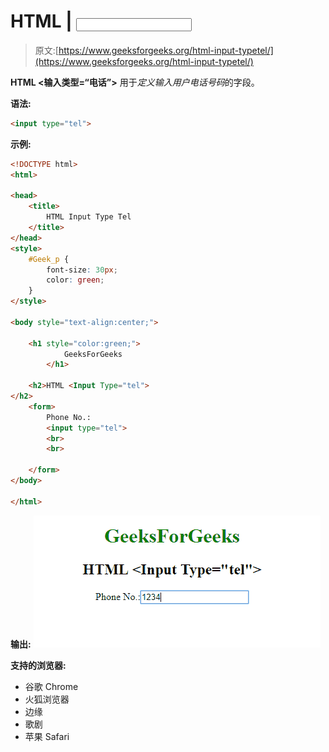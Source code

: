 # HTML | <input type="”tel”">

> 原文:[https://www.geeksforgeeks.org/html-input-typetel/](https://www.geeksforgeeks.org/html-input-typetel/)

**HTML <输入类型=“电话”>** 用于*定义输入用户电话号码*的字段。

**语法:**

```html
<input type="tel"> 
```

**示例:**

```html
<!DOCTYPE html>
<html>

<head>
    <title>
        HTML Input Type Tel
    </title>
</head>
<style>
    #Geek_p {
        font-size: 30px;
        color: green;
    }
</style>

<body style="text-align:center;">

    <h1 style="color:green;"> 
            GeeksForGeeks 
        </h1>

    <h2>HTML <Input Type="tel"> 
</h2>
    <form>
        Phone No.:
        <input type="tel">
        <br>
        <br>

    </form>
</body>

</html>
```

**输出:**
![](img/1f63a1cffacfaccd9f31b400560b300e.png)

**支持的浏览器:**

*   谷歌 Chrome
*   火狐浏览器
*   边缘
*   歌剧
*   苹果 Safari